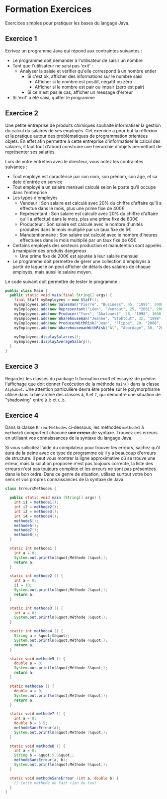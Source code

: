 # Formation Exercices
Exercices simples pour pratiquer les bases du langage Java.

## Exercice 1

Ecrivez un programme Java qui répond aux contraintes suivantes :
- Le programme doit demander à l'utilisateur de saisir un nombre
- Tant que l'utilisateur ne saisi pas 'exit' :
  - Analyser la saisie et vérifier qu'elle correspond à un nombre entier
    - Si c'est ok, afficher des informations sur le nombre saisi
      - Afficher si le nombre est positif, négatif ou zéro
      - Afficher si le nombre est pair ou impair (zéro est pair)
    - Si ce n'est pas le cas, afficher un message d'erreur
- Si 'exit' a été saisi, quitter le programme

## Exercice 2

Une petite entreprise de produits chimiques souhaite informatiser la gestion du calcul du salaires de ses employés. Cet exercice a pour but la réflexion et la pratique autour des problématiques de programmation orientées objets. En effet afin permettre à cette entreprise d'informatiser le calcul des salaires, il faut tout d'abord construire une hierarchie d'objets permettant de représenter ses salariés.

Lors de votre entretien avec le directeur, vous notez les contraintes suivantes :
- Tout employé est caractérisé par son nom, son prénom, son âge, et sa date d'entrée en service
- Tout employé a un salaire mensuel calculé selon le poste qu'il occupe dans l'entreprise
- Les types d'employés
  - Vendeur : Son salaire est calculé avec 20% du chiffre d'affaire qu'il a effectué dans le mois, plus une prime fixe de 400€
  - Représentant : Son salaire est calculé avec 20% du chiffre d'affaire qu'il a effectué dans le mois, plus une prime fixe de 800€
  - Producteur : Son salaire est calculé avec le nombre d'unités produites dans le mois multiplié par un taux fixe de 5€
  - Manutentionnaire : Son salaire est calculé avec le nombre d'heures effectuées dans le mois multiplié par un taux fixe de 65€
- Certains employés des secteurs production et manutention sont appelés à manipuler des produits dangereux
  - Une prime fixe de 200€ est ajoutée à leur salaire mensuel
- Le programme doit permettre de gérer une collection d'employés à partir de laquelle on peut afficher de détails des salaires de chaque employés, mais aussi le salaire moyen.

Le code suivant doit permettre de tester le programme :
```java
public class Main {
  public static void main(final String[] args) {
    final Staff myEmployees = new Staff();
    myEmployees.add(new Salesman("Pierre", "Business", 45, "1995", 30000));
    myEmployees.add(new Representant("Léon", "Ventout", 25, "2001", 20000));
    myEmployees.add(new Producer("Yves", "Ahalouest", 28, "1998", 1000));
    myEmployees.add(new Wharehouseman("Jeanne", "Stoktout", 32, "1998", 45));
    myEmployees.add(new ProducerWithRisk("Jean", "Flippe", 28, "2000", 1000));
    myEmployees.add(new WharehousemanWithRisk("Al", "Abordage", 30, "2001", 45));
    
    myEmployees.displaySalaries();
    myEmployees.displayAverageSalary();
  }
}
```

## Exercice 3

Regardez les classes du package fr.formation.exo3 et essayez de prédire l'affichage que doit donner l'exécution de la méthode ```main()``` dans la classe ```Alphabet```. Une attention particulière devra être portée sur le polymorphisme utilisé dans la hierarchie des classes ```A```, ```B``` et ```C```, qui démontre une situation de "shadowing" entre ```B.b``` et ```C.b```.

## Exercice 4

Dans la classe ```ErreurMethodes``` ci-dessous, les méthodes ```methode1``` à ```methode8``` comportent chacune __une erreur__ de syntaxe. Trouvez ces erreurs en utilisant vos connaissances de la syntaxe du langage Java.

Si vous sollicitez l&#39;aide du compilateur pour trouver les erreurs, sachez qu&#39;il aura de la peine avec ce type de programme où il y a beaucoup d&#39;erreurs de structure. Il peut vous montrer la ligne approximative où se trouve une erreur, mais la solution proposée n&#39;est pas toujours correcte, la liste des erreurs n&#39;est pas toujours complète et les erreurs ne sont pas présentées dans le bon ordre. Dans ce genre de situation, utilisez surtout votre bon sens et vos propres connaissances de la syntaxe de Java.

```java
class ErreursMethodes {

  public static void main (String[] args) {
    int i1 = methode1();
    int i2 = methode2();
    int i3 = methode3();
    int i4 = methode4();
    methode5();
    methode6();
    methode7();
    methode8();
  }

  static int methode1 {
    int a = 0;
    System.out.println(&quot;Méthode 1&quot;);
    return a;
  }

  static int methode2 () {
    int a = 0;
    i1 = 10;
    System.out.println(&quot;Méthode 2&quot;);
    return a;
  }

  static int methode3 () {
    int a = 0;
    System.out.println(&quot;Méthode 3&quot;);
  }

  static int methode4 () {
    String a = &quot;0&quot;;
    System.out.println(&quot;Méthode 4&quot;);
    return a;
  }

  static void methode5 () {
    double a = 0;
    System.out.println(&quot;Méthode 5&quot;);
    return a;
  }

  static methode6 () {
    double a = 0;
    System.out.println(&quot;Méthode 6&quot;);
    return a;
  }

  static void methode7 () {
    int a = 0;
    double b = 5.5;
    methodeSansErreur(a);
    System.out.println(&quot;Méthode 7&quot;);
  }

  static void methode8 () {
    int a = 0;
    String b = &quot;5.5&quot;;
    methodeSansErreur(a, b);
    System.out.println(&quot;Méthode 8&quot;);
  }

  static void methodeSansErreur (int a, double b) {
    // Cette méthode ne fait rien du tout
  }
}
```
